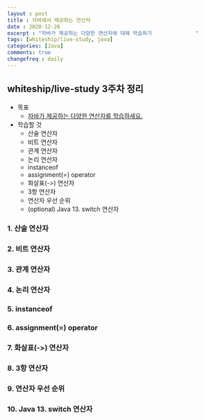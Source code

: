 ```yaml
---
layout : post
title : 자바에서 제공하는 연산자
date : 2020-12-26
excerpt : "자바가 제공하는 다양한 연산자에 대해 학습하기              "
tags: [whiteship/live-study, java]
categories: [Java]
comments: true
changefreq : daily
---
```


## whiteship/live-study 3주차 정리
- 목표
    - [자바가 제공하는 다양한 연산자를 학습하세요.](https://github.com/whiteship/live-study/issues/3)
- 학습할 것
    - 산술 연산자
    - 비트 연산자
    - 관계 연산자
    - 논리 연산자
    - instanceof
    - assignment(=) operator
    - 화살표(->) 연산자
    - 3항 연산자
    - 연산자 우선 순위
    - (optional) Java 13. switch 연산자
    
### 1. 산술 연산자
### 2. 비트 연산자
### 3. 관계 연산자
### 4. 논리 연산자
### 5. instanceof
### 6. assignment(=) operator
### 7. 화살표(->) 연산자
### 8. 3항 연산자
### 9. 연산자 우선 순위
### 10. Java 13. switch 연산자
